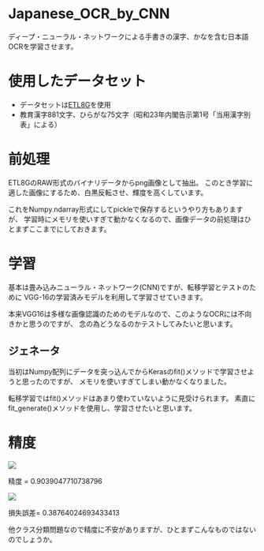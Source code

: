 # Japanese_OCR_by_CNN
ディープ・ニューラル・ネットワークによる手書きの漢字、かなを含む日本語OCRを学習させます。


# 使用したデータセット
- データセットは[ETL8G](http://etlcdb.db.aist.go.jp/etlcdb/etln/etl8/etl8.htm)を使用
- 教育漢字881文字、ひらがな75文字（昭和23年内閣告示第1号「当用漢字別表」による）

# 前処理
ETL8GのRAW形式のバイナリデータからpng画像として抽出。
このとき学習に適した画像にするため、白黒反転させ、輝度を高くしています。

これをNumpy.ndarray形式にしてpickleで保存するというやり方もありますが、
学習時にメモリを使いすぎて動かなくなるので、画像データの前処理はひとまずここまでにしておきます。


# 学習
基本は畳み込みニューラル・ネットワーク(CNN)ですが、転移学習とテストのために
VGG-16の学習済みモデルを利用して学習させていきます。

本来VGG16は多様な画像認識のためのモデルなので、このようなOCRには不向きかと思うのですが、
念の為どうなるのかテストしてみたいと思います。

## ジェネータ
当初はNumpy配列にデータを突っ込んでからKerasのfit()メソッドで学習させようと思ったのですが、
メモリを使いすぎてしまい動かなくなりました。

転移学習ではfit()メソッドはあまり使わていないように見受けられます。
素直にfit_generate()メソッドを使用し、学習させたいと思います。

# 精度
![](https://raw.githubusercontent.com/devinoue/Japanese_OCR_by_CNN/master/images/acc.png)

精度 = 0.9039047710738796

![](https://raw.githubusercontent.com/devinoue/Japanese_OCR_by_CNN/master/images/loss.png)

損失誤差= 0.38764024693433413

他クラス分類問題なので精度に不安がありますが、ひとまずこんなものではないのでしょうか。

